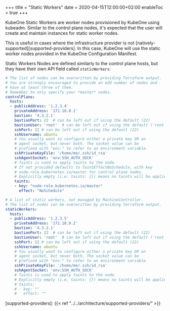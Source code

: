 +++
title = "Static Workers"
date = 2020-04-15T12:00:00+02:00
enableToc = true
+++

KubeOne Static Workers are worker nodes provisioned by KubeOne using kubeadm.
Similar to the control plane nodes, it's expected that the user will create
and maintain instances for static worker nodes.

This is useful in cases where the infrastructure provider is not
[natively-supported][supported-providers]. In this case, KubeOne will use the
static worker nodes provided in the KubeOne Configuration Manifest.

Static Workers Nodes are defined similarly to the control plane hosts,
but they have their own API field called `staticWorkers`:

```yaml
# The list of nodes can be overwritten by providing Terraform output.
# You are strongly encouraged to provide an odd number of nodes and
# have at least three of them.
# Remember to only specify your *master* nodes.
controlPlane:
  hosts:
  - publicAddress: '1.2.3.4'
    privateAddress: '172.18.0.1'
    bastion: '4.3.2.1'
    bastionPort: 22  # can be left out if using the default (22)
    bastionUser: 'root'  # can be left out if using the default ('root')
    sshPort: 22 # can be left out if using the default (22)
    sshUsername: ubuntu
    # You usually want to configure either a private key OR an
    # agent socket, but never both. The socket value can be
    # prefixed with "env:" to refer to an environment variable.
    sshPrivateKeyFile: '/home/me/.ssh/id_rsa'
    sshAgentSocket: 'env:SSH_AUTH_SOCK'
    # Taints is used to apply taints to the node.
    # If not provided defaults to TaintEffectNoSchedule, with key
    # node-role.kubernetes.io/master for control plane nodes.
    # Explicitly empty (i.e. taints: {}) means no taints will be applied.
    taints:
    - key: "node-role.kubernetes.io/master"
      effect: "NoSchedule"

# A list of static workers, not managed by MachineController.
# The list of nodes can be overwritten by providing Terraform output.
staticWorkers:
  hosts:
  - publicAddress: '1.2.3.5'
    privateAddress: '172.18.0.2'
    bastion: '4.3.2.1'
    bastionPort: 22  # can be left out if using the default (22)
    bastionUser: 'root'  # can be left out if using the default ('root')
    sshPort: 22 # can be left out if using the default (22)
    sshUsername: ubuntu
    # You usually want to configure either a private key OR an
    # agent socket, but never both. The socket value can be
    # prefixed with "env:" to refer to an environment variable.
    sshPrivateKeyFile: '/home/me/.ssh/id_rsa'
    sshAgentSocket: 'env:SSH_AUTH_SOCK'
    # Taints is used to apply taints to the node.
    # Explicitly empty (i.e. taints: {}) means no taints will be applied.
    # taints:
    # - key: ""
    #   effect: ""
```

[supported-providers]: {{< ref "../../architecture/supported-providers/" >}}
